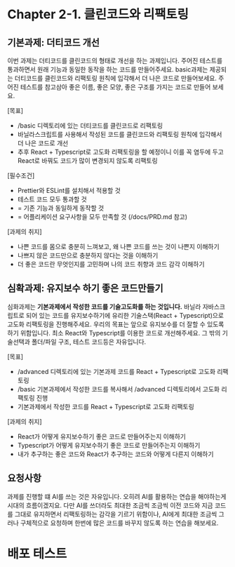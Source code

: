 # Chapter 2-1. 클린코드와 리팩토링

## 기본과제: 더티코드 개선

이번 과제는 더티코드를 클린코드의 형태로 개선을 하는 과제입니다. 주어진 테스트를 통과하면서 원래 기능과 동일한 동작을 하는 코드를 만들어주세요. basic과제는 제공되는 더티코드를 클린코드와 리팩토링 원칙에 입각해서 더 나은 코드로 만들어보세요. 주어진 테스트를 참고삼아 좋은 이름, 좋은 모양, 좋은 구조를 가지는 코드로 만들어 보세요.

[목표]
- /basic 디렉토리에 있는 더티코드를 클린코드로 리팩토링
- 바닐라스크립트를 사용해서 작성된 코드를 클린코드와 리팩토링 원칙에 입각해서 더 나은 코드로 개선
- 추후 React + Typescript로 고도화 리팩토링을 할 예정이니 이를 꼭 염두에 두고 React로 바꿔도 코드가 많이 변경되지 않도록 리팩토링

[필수조건]

- Prettier와 ESLint를 설치해서 적용할 것
- 테스트 코드 모두 통과할 것
- = 기존 기능과 동일하게 동작할 것
- = 어플리케이션 요구사항을 모두 만족할 것 (/docs/PRD.md 참고)

[과제의 취지]
- 나쁜 코드를 몸으로 충분히 느껴보고, 왜 나쁜 코드를 쓰는 것이 나쁜지 이해하기
- 나쁘지 않은 코드만으로 충분하지 않다는 것을 이해하기
- 더 좋은 코드란 무엇인지를 고민하며 나의 코드 취향과 코드 감각 이해하기


## 심확과제: 유지보수 하기 좋은 코드만들기

심화과제는 **기본과제에서 작성한 코드를 기술고도화를 하는 것입니다.** 바닐라 자바스크립트로 되어 있는 코드를 유지보수하기에 유리한 기술스택(React + Typescript)으로 고도화 리팩토링을 진행해주세요.
우리의 목표는 앞으로 유지보수를 더 잘할 수 있도록 하기 위함입니다. 최소 React와 Typescript를 이용한 코드로 개선해주세요. 그 밖의 기술선택과 폴더/파일 구조, 테스트 코드등은 자유입니다.

[목표]
- /advanced 디렉토리에 있는 기본과제 코드를 React + Typescript로 고도화 리팩토링
- /basic 기본과제에서 작성한 코드를 복사해서 /advanced 디렉토리에서 고도화 리팩토링 진행
- 기본과제에서 작성한 코드를 React + Typescript로 고도화 리팩토링

[과제의 취지]
- React가 어떻게 유지보수하기 좋은 코드로 만들어주는지 이해하기
- Typescript가 어떻게 유지보수하기 좋은 코드로 만들어주는지 이해하기
- 내가 추구하는 좋은 코드와 React가 추구하는 코드와 어떻게 다른지 이해하기


## 요청사항

과제를 진행할 떄 AI를 쓰는 것은 자유입니다. 오히려 AI를 활용하는 연습을 해야하는게 시대의 흐름이겠지요.
다만 AI를 쓰더라도 최대한 조금씩 조금씩 이전 코드와 지금 코드를 그대로 유지하면서 리팩토링하는 감각을 기르기 위함이나,
AI에게 최대한 조금씩 그러나 구체적으로 요청하며 한번에 많은 코드를 바꾸지 않도록 하는 연습을 해보세요.
# 배포 테스트
